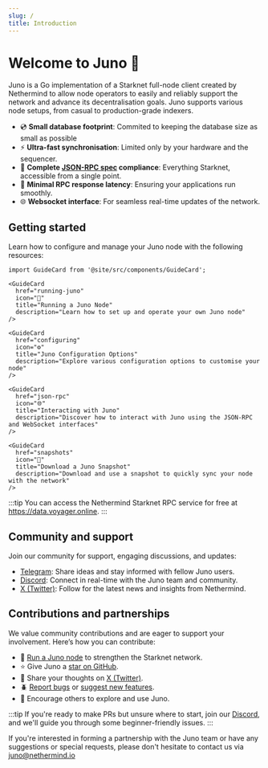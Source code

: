```yaml
---
slug: /
title: Introduction
---
```


# Welcome to Juno :wave:

Juno is a Go implementation of a Starknet full-node client created by Nethermind to allow node operators to easily and reliably support the network and advance its decentralisation goals. Juno supports various node setups, from casual to production-grade indexers.

- :cd: **Small database footprint**: Commited to keeping the database size as small as possible
- :zap: **Ultra-fast synchronisation**: Limited only by your hardware and the sequencer.
- :100: **Complete [JSON-RPC spec](https://github.com/starkware-libs/starknet-specs/tree/master) compliance**: Everything Starknet, accessible from a single point.
- :mag_right: **Minimal RPC response latency**: Ensuring your applications run smoothly.
- :globe_with_meridians: **Websocket interface**: For seamless real-time updates of the network.

## Getting started

Learn how to configure and manage your Juno node with the following resources:

```mdx-code-block
import GuideCard from '@site/src/components/GuideCard';

<GuideCard
  href="running-juno"
  icon="🚀"
  title="Running a Juno Node"
  description="Learn how to set up and operate your own Juno node"
/>

<GuideCard
  href="configuring"
  icon="⚙️"
  title="Juno Configuration Options"
  description="Explore various configuration options to customise your node"
/>

<GuideCard
  href="json-rpc"
  icon="🌐"
  title="Interacting with Juno"
  description="Discover how to interact with Juno using the JSON-RPC and WebSocket interfaces"
/>

<GuideCard
  href="snapshots"
  icon="📸"
  title="Download a Juno Snapshot"
  description="Download and use a snapshot to quickly sync your node with the network"
/>
```

:::tip
You can access the Nethermind Starknet RPC service for free at https://data.voyager.online.
:::

## Community and support

Join our community for support, engaging discussions, and updates:

- [Telegram](https://t.me/+LHRF4H8iQ3c5MDY0): Share ideas and stay informed with fellow Juno users.
- [Discord](https://discord.gg/SZkKcmmChJ): Connect in real-time with the Juno team and community.
- [X (Twitter)](https://x.com/NethermindStark): Follow for the latest news and insights from Nethermind.

## Contributions and partnerships

We value community contributions and are eager to support your involvement. Here’s how you can contribute:

- :rocket: [Run a Juno node](running-juno) to strengthen the Starknet network.
- :star: Give Juno a [star on GitHub](https://github.com/NethermindEth/juno/stargazers).
- :memo: Share your thoughts on [X (Twitter)](https://twitter.com/intent/tweet?url=https%3A%2F%2Fgithub.com%2FNethermindEth%2Fjuno&via=nethermindeth&text=Juno%20is%20Awesome%2C%20they%20are%20working%20hard%20to%20bring%20decentralization%20to%20StarkNet&hashtags=StarkNet%2CJuno%2CEthereum).
- :beetle: [Report bugs](https://github.com/NethermindEth/juno/issues/new) or [suggest new features](https://github.com/NethermindEth/juno/issues/new).
- :mega: Encourage others to explore and use Juno.

:::tip
If you're ready to make PRs but unsure where to start, join our [Discord](https://discord.gg/TcHbSZ9ATd), and we'll guide you through some beginner-friendly issues.
:::

If you're interested in forming a partnership with the Juno team or have any suggestions or special requests, please don't hesitate to contact us via juno@nethermind.io
